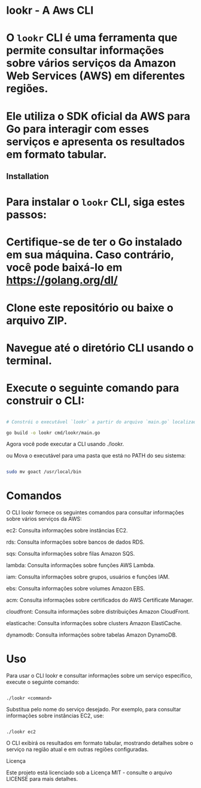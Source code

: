 # lookr - A Aws CLI

# O `lookr` CLI é uma ferramenta que permite consultar informações sobre vários serviços da Amazon Web Services (AWS) em diferentes regiões. 
# Ele utiliza o SDK oficial da AWS para Go para interagir com esses serviços e apresenta os resultados em formato tabular.

## Installation

# Para instalar o `lookr` CLI, siga estes passos:

# Certifique-se de ter o Go instalado em sua máquina. Caso contrário, você pode baixá-lo em https://golang.org/dl/

# Clone este repositório ou baixe o arquivo ZIP.

# Navegue até o diretório CLI usando o terminal.

# Execute o seguinte comando para construir o CLI:

```bash

# Constrói o executável `lookr` a partir do arquivo `main.go` localizado no diretório `cmd/lookr`.

go build -o lookr cmd/lookr/main.go

```

Agora você pode executar a CLI usando ./lookr.

ou Mova o executável para uma pasta que está no PATH do seu sistema:

```bash

sudo mv goact /usr/local/bin

```

# Comandos

O CLI lookr fornece os seguintes comandos para consultar informações sobre vários serviços da AWS:

ec2: Consulta informações sobre instâncias EC2.

rds: Consulta informações sobre bancos de dados RDS.

sqs: Consulta informações sobre filas Amazon SQS.

lambda: Consulta informações sobre funções AWS Lambda.

iam: Consulta informações sobre grupos, usuários e funções IAM.

ebs: Consulta informações sobre volumes Amazon EBS.

acm: Consulta informações sobre certificados do AWS Certificate Manager.

cloudfront: Consulta informações sobre distribuições Amazon CloudFront.

elasticache: Consulta informações sobre clusters Amazon ElastiCache.

dynamodb: Consulta informações sobre tabelas Amazon DynamoDB.

#  Uso

Para usar o CLI lookr e consultar informações sobre um serviço específico, execute o seguinte comando:

```shell

./lookr <command>

```

Substitua <command> pelo nome do serviço desejado. Por exemplo, para consultar informações sobre instâncias EC2, use:

```shell

./lookr ec2

```

O CLI exibirá os resultados em formato tabular, mostrando detalhes sobre o serviço na região atual e em outras regiões configuradas.

Licença

Este projeto está licenciado sob a Licença MIT - consulte o arquivo LICENSE para mais detalhes.

